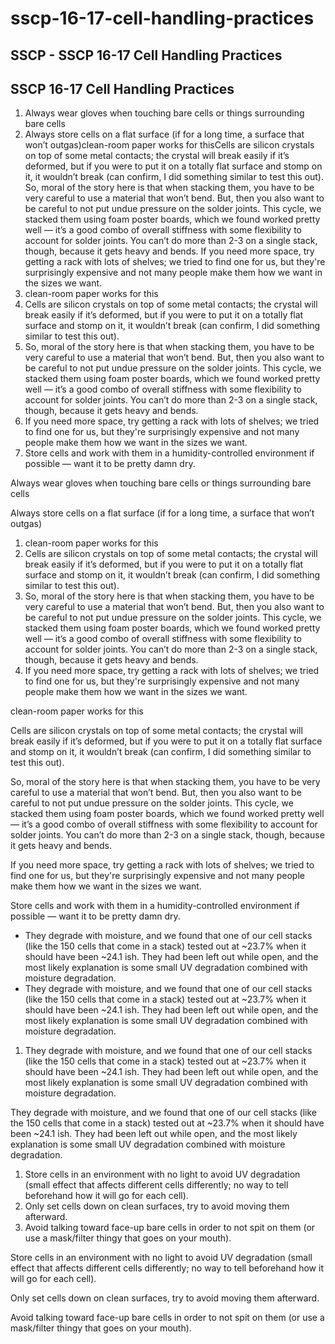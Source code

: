 # sscp-16-17-cell-handling-practices

## SSCP - SSCP 16-17 Cell Handling Practices

## SSCP 16-17 Cell Handling Practices

1. Always wear gloves when touching bare cells or things surrounding bare cells
2. Always store cells on a flat surface (if for a long time, a surface that won’t outgas)clean-room paper works for thisCells are silicon crystals on top of some metal contacts; the crystal will break easily if it’s deformed, but if you were to put it on a totally flat surface and stomp on it, it wouldn’t break (can confirm, I did something similar to test this out). So, moral of the story here is that when stacking them, you have to be very careful to use a material that won’t bend. But, then you also want to be careful to not put undue pressure on the solder joints. This cycle, we stacked them using foam poster boards, which we found worked pretty well — it’s a good combo of overall stiffness with some flexibility to account for solder joints. You can’t do more than 2-3 on a single stack, though, because it gets heavy and bends. If you need more space, try getting a rack with lots of shelves; we tried to find one for us, but they're surprisingly expensive and not many people make them how we want in the sizes we want.&#x20;
3. clean-room paper works for this
4. Cells are silicon crystals on top of some metal contacts; the crystal will break easily if it’s deformed, but if you were to put it on a totally flat surface and stomp on it, it wouldn’t break (can confirm, I did something similar to test this out).&#x20;
5. So, moral of the story here is that when stacking them, you have to be very careful to use a material that won’t bend. But, then you also want to be careful to not put undue pressure on the solder joints. This cycle, we stacked them using foam poster boards, which we found worked pretty well — it’s a good combo of overall stiffness with some flexibility to account for solder joints. You can’t do more than 2-3 on a single stack, though, because it gets heavy and bends.&#x20;
6. If you need more space, try getting a rack with lots of shelves; we tried to find one for us, but they're surprisingly expensive and not many people make them how we want in the sizes we want.&#x20;
7. Store cells and work with them in a humidity-controlled environment if possible — want it to be pretty damn dry.

Always wear gloves when touching bare cells or things surrounding bare cells

Always store cells on a flat surface (if for a long time, a surface that won’t outgas)

1. clean-room paper works for this
2. Cells are silicon crystals on top of some metal contacts; the crystal will break easily if it’s deformed, but if you were to put it on a totally flat surface and stomp on it, it wouldn’t break (can confirm, I did something similar to test this out).&#x20;
3. So, moral of the story here is that when stacking them, you have to be very careful to use a material that won’t bend. But, then you also want to be careful to not put undue pressure on the solder joints. This cycle, we stacked them using foam poster boards, which we found worked pretty well — it’s a good combo of overall stiffness with some flexibility to account for solder joints. You can’t do more than 2-3 on a single stack, though, because it gets heavy and bends.&#x20;
4. If you need more space, try getting a rack with lots of shelves; we tried to find one for us, but they're surprisingly expensive and not many people make them how we want in the sizes we want.&#x20;

clean-room paper works for this

Cells are silicon crystals on top of some metal contacts; the crystal will break easily if it’s deformed, but if you were to put it on a totally flat surface and stomp on it, it wouldn’t break (can confirm, I did something similar to test this out).&#x20;

So, moral of the story here is that when stacking them, you have to be very careful to use a material that won’t bend. But, then you also want to be careful to not put undue pressure on the solder joints. This cycle, we stacked them using foam poster boards, which we found worked pretty well — it’s a good combo of overall stiffness with some flexibility to account for solder joints. You can’t do more than 2-3 on a single stack, though, because it gets heavy and bends.&#x20;

If you need more space, try getting a rack with lots of shelves; we tried to find one for us, but they're surprisingly expensive and not many people make them how we want in the sizes we want.&#x20;

Store cells and work with them in a humidity-controlled environment if possible — want it to be pretty damn dry.

* They degrade with moisture, and we found that one of our cell stacks (like the 150 cells that come in a stack) tested out at \~23.7% when it should have been \~24.1 ish. They had been left out while open, and the most likely explanation is some small UV degradation combined with moisture degradation.&#x20;
* They degrade with moisture, and we found that one of our cell stacks (like the 150 cells that come in a stack) tested out at \~23.7% when it should have been \~24.1 ish. They had been left out while open, and the most likely explanation is some small UV degradation combined with moisture degradation.&#x20;

1. They degrade with moisture, and we found that one of our cell stacks (like the 150 cells that come in a stack) tested out at \~23.7% when it should have been \~24.1 ish. They had been left out while open, and the most likely explanation is some small UV degradation combined with moisture degradation.&#x20;

They degrade with moisture, and we found that one of our cell stacks (like the 150 cells that come in a stack) tested out at \~23.7% when it should have been \~24.1 ish. They had been left out while open, and the most likely explanation is some small UV degradation combined with moisture degradation.&#x20;

1. Store cells in an environment with no light to avoid UV degradation (small effect that affects different cells differently; no way to tell beforehand how it will go for each cell).&#x20;
2. Only set cells down on clean surfaces, try to avoid moving them afterward.&#x20;
3. Avoid talking toward face-up bare cells in order to not spit on them (or use a mask/filter thingy that goes on your mouth).

Store cells in an environment with no light to avoid UV degradation (small effect that affects different cells differently; no way to tell beforehand how it will go for each cell).&#x20;

Only set cells down on clean surfaces, try to avoid moving them afterward.&#x20;

Avoid talking toward face-up bare cells in order to not spit on them (or use a mask/filter thingy that goes on your mouth).
